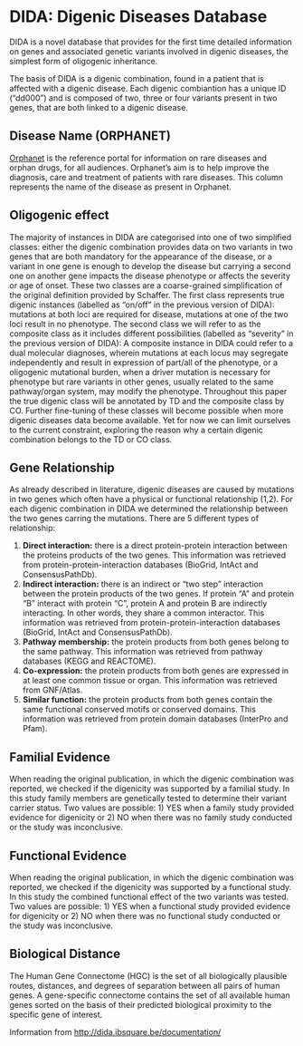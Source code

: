 # DIDA: Digenic Diseases Database
DIDA is a novel database that provides for the first time detailed information on genes and associated genetic variants involved in digenic diseases, the simplest form of oligogenic inheritance.

The basis of DIDA is a digenic combination, found in a patient that is affected with a digenic disease. Each digenic combiantion has a unique ID (“dd000”) and is composed of two, three or four variants present in two genes, that are both linked to a digenic disease.

## Disease Name (ORPHANET)
[Orphanet](https://www.orpha.net/consor/cgi-bin/index.php) is the reference portal for information on rare diseases and orphan drugs, for all audiences. Orphanet’s aim is to help improve the diagnosis, care and treatment of patients with rare diseases. This column represents the name of the disease as present in Orphanet.

## Oligogenic effect 
The majority of instances in DIDA are categorised into one of two simplified classes: either the digenic combination provides data on two variants in two genes that are both mandatory for the appearance of the disease, or a variant in one gene is enough to develop the disease but carrying a second one on another gene impacts the disease phenotype or affects the severity or age of onset. These two classes are a coarse-grained simplification of the original definition provided by Schaffer. The first class represents true digenic instances (labelled as “on/off” in the previous version of DIDA): mutations at both loci are required for disease, mutations at one of the two loci result in no phenotype. The second class we will refer to as the composite class as it includes different possibilities (labelled as “severity” in the previous version of DIDA): A composite instance in DIDA could refer to a dual molecular diagnoses, wherein mutations at each locus may segregate independently and result in expression of part/all of the phenotype, or a oligogenic mutational burden, when a driver mutation is necessary for phenotype but rare variants in other genes, usually related to the same pathway/organ system, may modify the phenotype. Throughout this paper the true digenic class will be annotated by TD and the composite class by CO. Further fine-tuning of these classes will become possible when more digenic diseases data become available. Yet for now we can limit ourselves to the current constraint, exploring the reason why a certain digenic combination belongs to the TD or CO class.

## Gene Relationship
As already described in literature, digenic diseases are caused by mutations in two genes which often have a physical or functional relationship (1,2). For each digenic combination in DIDA we determined the relationship between the two genes carring the mutations. There are 5 different types of relationship:
1. **Direct interaction:** there is a direct protein-protein interaction between the proteins products of the two genes. This information was retrieved from protein-protein-interaction databases (BioGrid, IntAct and ConsensusPathDb).
2. **Indirect interaction:** there is an indirect or “two step” interaction between the protein products of the two genes. If protein “A” and protein “B” interact with protein “C”, protein A and protein B are indirectly interacting. In other words, they share a common interactor. This information was retrieved from protein-protein-interaction databases (BioGrid, IntAct and ConsensusPathDb).
3. **Pathway membership:** the protein products from both genes belong to the same pathway. This information was retrieved from pathway databases (KEGG and REACTOME).
4. **Co-expression:** the protein products from both genes are expressed in at least one common tissue or organ. This information was retrieved from GNF/Atlas.
5. **Similar function:** the protein products from both genes contain the same functional conserved motifs or conserved domains. This information was retrieved from protein domain databases (InterPro and Pfam).

## Familial Evidence
When reading the original publication, in which the digenic combination was reported, we checked if the digenicity was supported by a familial study. In this study family members are genetically tested to determine their variant carrier status. Two values are possible: 1) YES when a family study provided evidence for digenicity or 2) NO when there was no family study conducted or the study was inconclusive.

## Functional Evidence
When reading the original publication, in which the digenic combination was reported, we checked if the digenicity was supported by a functional study. In this study the combined functional effect of the two variants was tested. Two values are possible: 1) YES when a functional study provided evidence for digenicity or 2) NO when there was no functional study conducted or the study was inconclusive.

## Biological Distance
The Human Gene Connectome (HGC) is the set of all biologically plausible routes, distances, and degrees of separation between all pairs of human genes. A gene-specific connectome contains the set of all available human genes sorted on the basis of their predicted biological proximity to the specific gene of interest.

Information from http://dida.ibsquare.be/documentation/
